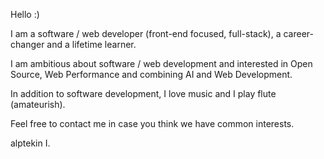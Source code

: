 Hello :)

I am a software / web developer (front-end focused, full-stack), a career-changer and a lifetime learner.

I am ambitious about software / web development and interested in Open Source, Web Performance and combining AI and Web Development.

In addition to software development, I love music and I play flute (amateurish).

Feel free to contact me in case you think we have common interests.

alptekin I.


<!---
aisiklar/aisiklar is a ✨ special ✨ repository because its `README.md` (this file) appears on your GitHub profile.
You can click the Preview link to take a look at your changes.
--->
